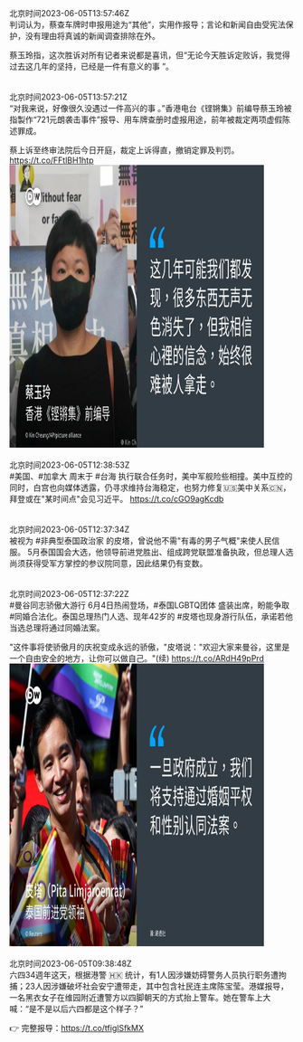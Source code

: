 北京时间2023-06-05T13:57:46Z<br>判词认为，蔡查车牌时申报用途为“其他”，实用作报导；言论和新闻自由受宪法保护，没有理由将真诚的新闻调查排除在外。

蔡玉玲指，这次胜诉对所有记者来说都是喜讯，但“无论今天胜诉定败诉，我觉得过去这几年的坚持，已经是一件有意义的事 ”。<br><br><br>北京时间2023-06-05T13:57:21Z<br>“对我来说，好像很久没遇过一件高兴的事 。”香港电台《铿锵集》前编导蔡玉玲被指製作“721元朗袭击事件”报导、用车牌查册时虚报用途，前年被裁定两项虚假陈述罪成。

蔡上诉至终审法院后今日开庭，裁定上诉得直，撤销定罪及判罚。 https://t.co/FFtlBH1htp<br><img src='/temp/image/2023/t-Month-6/1665598662972678144_0.jpg' width='450' height='500'><br><br>北京时间2023-06-05T12:38:53Z<br>#美国、#加拿大 周末于 #台海 执行联合任务时，美中军舰险些相撞。美中互控的同时，白宫也向媒体透露，仍寻求维持台海稳定，也努力修复🇺🇸美中关系🇨🇳，拜登或在"某时间点"会见习近平。 https://t.co/cGO9agKcdb<br><br><br>北京时间2023-06-05T12:37:34Z<br>被视为 #非典型泰国政治家 的皮塔，曾说他不需"有毒的男子气概"来使人民信服。 5月泰国国会大选，他领导前进党胜出、组成跨党联盟准备执政，但总理人选尚须获得受军方掌控的参议院同意，因此结果仍有变数。<br><br><br>北京时间2023-06-05T12:37:22Z<br>#曼谷同志骄傲大游行 6月4日热闹登场，#泰国LGBTQ团体 盛装出席，盼能争取 #同婚合法化。泰国总理热门人选、现年42岁的 #皮塔也现身游行队伍，承诺若他当选总理将通过同婚法案。

"这件事将使骄傲月的庆祝变成永远的骄傲，"皮塔说："欢迎大家来曼谷，这里是一个自由安全的地方，让你可以做自己。"(续) https://t.co/ARdH49pPrd<br><img src='/temp/image/2023/t-Month-6/1665578536575328257_0.jpg' width='450' height='500'><br><br>北京时间2023-06-05T09:38:48Z<br>六四34週年这天，根据港警 🇭🇰 统计，有1人因涉嫌妨碍警务人员执行职务遭拘捕；23人因涉嫌破坏社会安宁遭带走，其中包含社民连主席陈宝莹。港媒报导，一名黑衣女子在维园附近遭警方以四脚朝天的方式抬上警车。她在警车上大喊：“是不是以后六四都是这个样子？”

👉 完整报导：https://t.co/tfiglSfkMX<br><br><br>